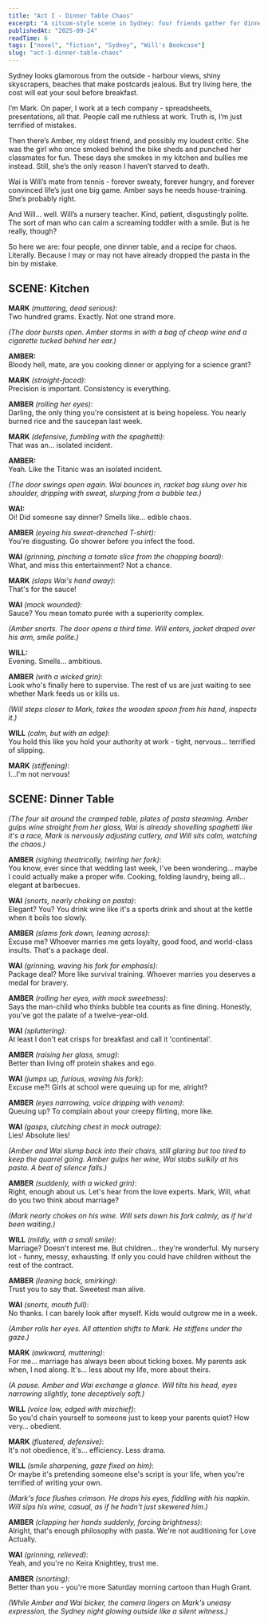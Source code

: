 ```yaml
---
title: "Act I - Dinner Table Chaos"
excerpt: "A sitcom-style scene in Sydney: four friends gather for dinner."
publishedAt: "2025-09-24"
readTime: 6
tags: ["novel", "fiction", "Sydney", "Will's Bookcase"]
slug: "act-1-dinner-table-chaos"
---
```


Sydney looks glamorous from the outside - harbour views, shiny skyscrapers, beaches that make postcards jealous. But try living here, the cost will eat your soul before breakfast.

I’m Mark. On paper, I work at a tech company - spreadsheets, presentations, all that. People call me ruthless at work. Truth is, I’m just terrified of mistakes.

Then there’s Amber, my oldest friend, and possibly my loudest critic. She was the girl who once smoked behind the bike sheds and punched her classmates for fun. These days she smokes in my kitchen and bullies me instead. Still, she’s the only reason I haven’t starved to death.

Wai is Will’s mate from tennis - forever sweaty, forever hungry, and forever convinced life’s just one big game. Amber says he needs house-training. She’s probably right.

And Will… well. Will’s a nursery teacher. Kind, patient, disgustingly polite. The sort of man who can calm a screaming toddler with a smile. But is he really, though?

So here we are: four people, one dinner table, and a recipe for chaos. Literally. Because I may or may not have already dropped the pasta in the bin by mistake.

## SCENE: Kitchen

**MARK** *(muttering, dead serious)*:  
Two hundred grams. Exactly. Not one strand more.

*(The door bursts open. Amber storms in with a bag of cheap wine and a cigarette tucked behind her ear.)*

**AMBER:**  
Bloody hell, mate, are you cooking dinner or applying for a science grant?

**MARK** *(straight-faced)*:  
Precision is important. Consistency is everything.

**AMBER** *(rolling her eyes)*:  
Darling, the only thing you're consistent at is being hopeless. You nearly burned rice and the saucepan last week.

**MARK** *(defensive, fumbling with the spaghetti)*:  
That was an… isolated incident.

**AMBER:**  
Yeah. Like the Titanic was an isolated incident.

*(The door swings open again. Wai bounces in, racket bag slung over his shoulder, dripping with sweat, slurping from a bubble tea.)*

**WAI:**  
Oi! Did someone say dinner? Smells like… edible chaos.

**AMBER** *(eyeing his sweat-drenched T-shirt)*:  
You're disgusting. Go shower before you infect the food.

**WAI** *(grinning, pinching a tomato slice from the chopping board)*:  
What, and miss this entertainment? Not a chance.

**MARK** *(slaps Wai's hand away)*:  
That's for the sauce!

**WAI** *(mock wounded)*:  
Sauce? You mean tomato purée with a superiority complex.

*(Amber snorts. The door opens a third time. Will enters, jacket draped over his arm, smile polite.)*

**WILL:**  
Evening. Smells… ambitious.

**AMBER** *(with a wicked grin)*:  
Look who's finally here to supervise. The rest of us are just waiting to see whether Mark feeds us or kills us.

*(Will steps closer to Mark, takes the wooden spoon from his hand, inspects it.)*

**WILL** *(calm, but with an edge)*:  
You hold this like you hold your authority at work - tight, nervous… terrified of slipping.

**MARK** *(stiffening)*:  
I...I'm not nervous!

## SCENE: Dinner Table

*(The four sit around the cramped table, plates of pasta steaming. Amber gulps wine straight from her glass, Wai is already shovelling spaghetti like it's a race, Mark is nervously adjusting cutlery, and Will sits calm, watching the chaos.)*

**AMBER** *(sighing theatrically, twirling her fork)*:  
You know, ever since that wedding last week, I've been wondering… maybe I could actually make a proper wife. Cooking, folding laundry, being all… elegant at barbecues.

**WAI** *(snorts, nearly choking on pasta)*:  
Elegant? You? You drink wine like it's a sports drink and shout at the kettle when it boils too slowly.

**AMBER** *(slams fork down, leaning across)*:  
Excuse me? Whoever marries me gets loyalty, good food, and world-class insults. That's a package deal.

**WAI** *(grinning, waving his fork for emphasis)*:  
Package deal? More like survival training. Whoever marries you deserves a medal for bravery.

**AMBER** *(rolling her eyes, with mock sweetness)*:  
Says the man-child who thinks bubble tea counts as fine dining. Honestly, you've got the palate of a twelve-year-old.

**WAI** *(spluttering)*:  
At least I don't eat crisps for breakfast and call it 'continental'.

**AMBER** *(raising her glass, smug)*:  
Better than living off protein shakes and ego.

**WAI** *(jumps up, furious, waving his fork)*:  
Excuse me?! Girls at school were queuing up for me, alright?

**AMBER** *(eyes narrowing, voice dripping with venom)*:  
Queuing up? To complain about your creepy flirting, more like.

**WAI** *(gasps, clutching chest in mock outrage)*:  
Lies! Absolute lies!

*(Amber and Wai slump back into their chairs, still glaring but too tired to keep the quarrel going. Amber gulps her wine, Wai stabs sulkily at his pasta. A beat of silence falls.)*

**AMBER** *(suddenly, with a wicked grin)*:  
Right, enough about us. Let's hear from the love experts. Mark, Will, what do you two think about marriage?

*(Mark nearly chokes on his wine. Will sets down his fork calmly, as if he'd been waiting.)*

**WILL** *(mildly, with a small smile)*:  
Marriage? Doesn't interest me. But children… they're wonderful. My nursery lot - funny, messy, exhausting. If only you could have children without the rest of the contract.

**AMBER** *(leaning back, smirking)*:  
Trust you to say that. Sweetest man alive.

**WAI** *(snorts, mouth full)*:  
No thanks. I can barely look after myself. Kids would outgrow me in a week.

*(Amber rolls her eyes. All attention shifts to Mark. He stiffens under the gaze.)*

**MARK** *(awkward, muttering)*:  
For me… marriage has always been about ticking boxes. My parents ask when, I nod along. It's… less about my life, more about theirs.

*(A pause. Amber and Wai exchange a glance. Will tilts his head, eyes narrowing slightly, tone deceptively soft.)*

**WILL** *(voice low, edged with mischief)*:  
So you'd chain yourself to someone just to keep your parents quiet? How very… obedient.

**MARK** *(flustered, defensive)*:  
It's not obedience, it's… efficiency. Less drama.

**WILL** *(smile sharpening, gaze fixed on him)*:  
Or maybe it's pretending someone else's script is your life, when you're terrified of writing your own.

*(Mark's face flushes crimson. He drops his eyes, fiddling with his napkin. Will sips his wine, casual, as if he hadn't just skewered him.)*

**AMBER** *(clapping her hands suddenly, forcing brightness)*:  
Alright, that's enough philosophy with pasta. We're not auditioning for Love Actually.

**WAI** *(grinning, relieved)*:  
Yeah, and you're no Keira Knightley, trust me.

**AMBER** *(snorting)*:  
Better than you - you're more Saturday morning cartoon than Hugh Grant.

*(While Amber and Wai bicker, the camera lingers on Mark's uneasy expression, the Sydney night glowing outside like a silent witness.)*